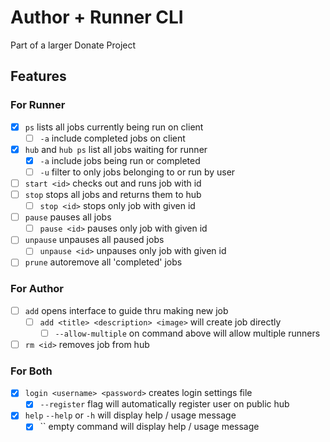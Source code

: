 # Author + Runner CLI

Part of a larger Donate Project

## Features

### For Runner

* [x] `ps` lists all jobs currently being run on client
  * [ ] `-a` include completed jobs on client
* [x] `hub` and `hub ps` list all jobs waiting for runner
  * [x] `-a` include jobs being run or completed
  * [ ] `-u` filter to only jobs belonging to or run by user
* [ ] `start <id>` checks out and runs job with id
* [ ] `stop` stops all jobs and returns them to hub
  * [ ] `stop <id>` stops only job with given id
* [ ] `pause` pauses all jobs
  * [ ] `pause <id>` pauses only job with given id
* [ ] `unpause` unpauses all paused jobs
  * [ ] `unpause <id>` unpauses only job with given id
* [ ] `prune` autoremove all 'completed' jobs

### For Author

* [ ] `add` opens interface to guide thru making new job
  * [ ] `add <title> <description> <image>` will create job directly
    * [ ] `--allow-multiple` on command above will allow multiple runners
* [ ] `rm <id>` removes job from hub

### For Both

* [x] `login <username> <password>` creates login settings file
  * [x] `--register` flag will automatically register user on public hub
* [x] `help` `--help` or `-h` will display help / usage message
  * [x] `` empty command will display help / usage message

